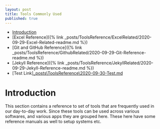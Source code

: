 ```yaml
---
layout: post
title: Tools Commonly Used
published: true
---
```


- [Introduction](#introduction)
- [Excel Reference]({% link _posts/ToolsReference/ExcelRelated/2020-09-29-Excel-Related-readme.md %})
- [Git and GitHub Reference]({% link _posts/ToolsReference/GithubRelated/2020-09-29-Git-Reference-readme.md %})
- [Jekyll Reference]({% link _posts/ToolsReference/JekyllRelated/2020-09-29-Jekyll-Reference-readme.md %})
- [Test Link][_posts\ToolsReference\2020-09-30-Test.md](C:\gitRepository\jekyllRepo\NewTechnologyReferenceBlog\docs\_posts\ToolsReference\2020-09-30-Test.md)

# Introduction
This section contains a reference to set of tools that are frequently used in our day-to-day work. Since these tools can be used across various softwares, and various apps they are grouped here. These here have some reference manuals as well to setup systems etc.
